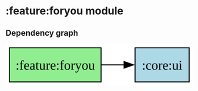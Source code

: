 ﻿# :feature:foryou module
## Dependency graph
![:feature:foryou](../../docs/images/graphs/dep_graph__feature_foryou.svg)

